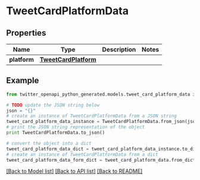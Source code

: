 # TweetCardPlatformData


## Properties

Name | Type | Description | Notes
------------ | ------------- | ------------- | -------------
**platform** | [**TweetCardPlatform**](TweetCardPlatform.md) |  | 

## Example

```python
from twitter_openapi_python_generated.models.tweet_card_platform_data import TweetCardPlatformData

# TODO update the JSON string below
json = "{}"
# create an instance of TweetCardPlatformData from a JSON string
tweet_card_platform_data_instance = TweetCardPlatformData.from_json(json)
# print the JSON string representation of the object
print TweetCardPlatformData.to_json()

# convert the object into a dict
tweet_card_platform_data_dict = tweet_card_platform_data_instance.to_dict()
# create an instance of TweetCardPlatformData from a dict
tweet_card_platform_data_form_dict = tweet_card_platform_data.from_dict(tweet_card_platform_data_dict)
```
[[Back to Model list]](../README.md#documentation-for-models) [[Back to API list]](../README.md#documentation-for-api-endpoints) [[Back to README]](../README.md)


